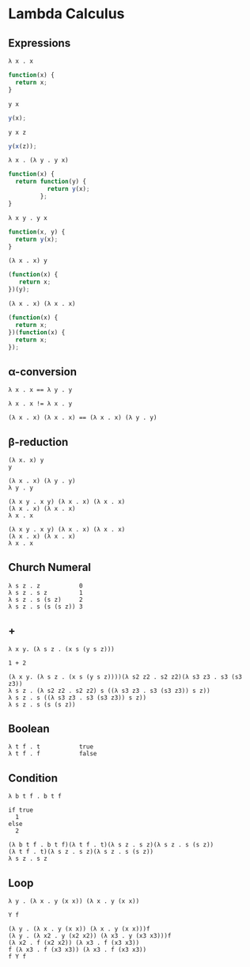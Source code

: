 # Lambda Calculus

## Expressions

```
λ x . x
```

```javascript
function(x) {
  return x;
}
```

```
y x
```

```javascript
y(x);
```

```
y x z
```

```javascript
y(x(z));
```

```
λ x . (λ y . y x)
```

```javascript
function(x) {
  return function(y) {
           return y(x);
         };
}
```

```
λ x y . y x
```

```javascript
function(x, y) {
  return y(x);
}
```

```
(λ x . x) y
```

```javascript
(function(x) {
   return x;
})(y);
```

```
(λ x . x) (λ x . x)
```

```javascript
(function(x) {
  return x;
})(function(x) {
  return x;
});
```

## α-conversion

```
λ x . x == λ y . y
```

```
λ x . x != λ x . y
```

```
(λ x . x) (λ x . x) == (λ x . x) (λ y . y)
```

## β-reduction

```
(λ x. x) y
y
```

```
(λ x . x) (λ y . y)
λ y . y
```

```
(λ x y . x y) (λ x . x) (λ x . x)
(λ x . x) (λ x . x)
λ x . x
```

```
(λ x y . x y) (λ x . x) (λ x . x)
(λ x . x) (λ x . x)
λ x . x
```

## Church Numeral

```
λ s z . z           0
λ s z . s z         1
λ s z . s (s z)     2
λ s z . s (s (s z)) 3
```

## +

```
λ x y. (λ s z . (x s (y s z)))
```

```
1 + 2

(λ x y. (λ s z . (x s (y s z))))(λ s2 z2 . s2 z2)(λ s3 z3 . s3 (s3 z3))
λ s z . (λ s2 z2 . s2 z2) s ((λ s3 z3 . s3 (s3 z3)) s z))
λ s z . s ((λ s3 z3 . s3 (s3 z3)) s z))
λ s z . s (s (s z))
```

## Boolean

```
λ t f . t           true
λ t f . f           false
```

## Condition

```
λ b t f . b t f
```

```
if true
  1
else
  2

(λ b t f . b t f)(λ t f . t)(λ s z . s z)(λ s z . s (s z))
(λ t f . t)(λ s z . s z)(λ s z . s (s z))
λ s z . s z
```

## Loop

```
λ y . (λ x . y (x x)) (λ x . y (x x))
```

```
Y f

(λ y . (λ x . y (x x)) (λ x . y (x x)))f
(λ y . (λ x2 . y (x2 x2)) (λ x3 . y (x3 x3)))f
(λ x2 . f (x2 x2)) (λ x3 . f (x3 x3))
f (λ x3 . f (x3 x3)) (λ x3 . f (x3 x3))
f Y f
```
